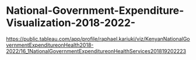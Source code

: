 # National-Government-Expenditure-Visualization-2018-2022-
https://public.tableau.com/app/profile/raphael.kariuki/viz/KenyanNationalGovernmentExpenditureonHealth2018-2022/16_1NationalGovernmentExpenditureonHealthServices201819202223
